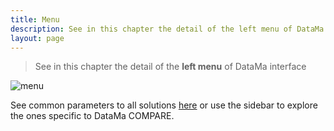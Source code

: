 ```yaml
---
title: Menu
description: See in this chapter the detail of the left menu of DataMa interface
layout: page
---
```


> See in this chapter the detail of the **left menu** of DataMa interface

![menu]({{site.url}}{{site.baseurl}}/core_app/compare/web_application/images/comparemenu.png)

See common parameters to all solutions [here]({{site.url}}{{site.baseurl}}/core_app/menu/definitions) or use the sidebar to explore the ones specific to DataMa COMPARE.
